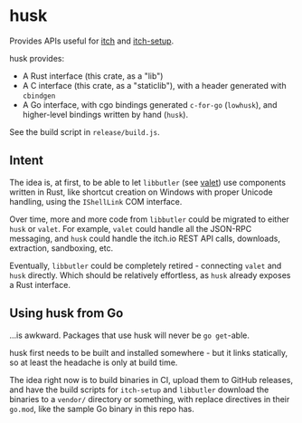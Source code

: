 # husk

Provides APIs useful for [itch](https://github.com/itchio/itch) and
[itch-setup](https://github.com/itchio/itch-setup).

husk provides:

  * A Rust interface (this crate, as a "lib")
  * A C interface (this crate, as a "staticlib"), with a header generated with `cbindgen`
  * A Go interface, with cgo bindings generated `c-for-go` (`lowhusk`), and
  higher-level bindings written by hand (`husk`).

See the build script in `release/build.js`.

## Intent

The idea is, at first, to be able to let `libbutler` (see
[valet](https://github.com/itchio/valet)) use components written in Rust,
like shortcut creation on Windows with proper Unicode handling, using
the `IShellLink` COM interface.

Over time, more and more code from `libbutler` could be migrated to either
`husk` or `valet`. For example, `valet` could handle all the JSON-RPC
messaging, and `husk` could handle the itch.io REST API calls, downloads,
extraction, sandboxing, etc.

Eventually, `libbutler` could be completely retired - connecting `valet`
and `husk` directly. Which should be relatively effortless, as `husk`
already exposes a Rust interface.

## Using husk from Go

...is awkward. Packages that use husk will never be `go get`-able.

husk first needs to be built and installed somewhere - but it links statically,
so at least the headache is only at build time.

The idea right now is to build binaries in CI, upload them to GitHub
releases, and have the build scripts for `itch-setup` and `libbutler`
download the binaries to a `vendor/` directory or something, with replace
directives in their `go.mod`, like the sample Go binary in this repo has.
